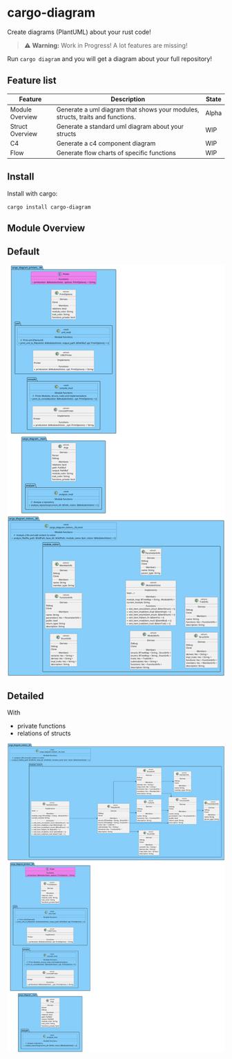 # cargo-diagram

Create diagrams (PlantUML) about your rust code! 

> ⚠️ **Warning:** Work in Progress! A lot features are missing! 

Run `cargo diagram` and you will get a diagram about your full repository! 

## Feature list

| Feature | Description | State |
| -------- | ------- | -------- |
| Module Overview | Generate a uml diagram that shows your modules, structs, traits and functions. | Alpha |
| Struct Overview | Generate a standard uml diagram about your structs | WIP |
| C4 | Generate a c4 component diagram | WIP |
| Flow | Generate flow charts of specific functions | WIP |

## Install

Install with cargo:

```
cargo install cargo-diagram
```

## Module Overview

## Default

![](./docs/assets/overview.png)


## Detailed

With 
- private functions
- relations of structs

![](./docs/assets/overview_detailed.png)
